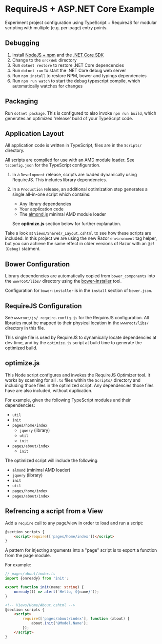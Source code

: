 RequireJS + ASP.NET Core Example
================================

Experiment project configuration using TypeScript + RequireJS for
modular scripting with multiple (e.g. per-page) entry points.


Debugging
---------

1. Install [NodeJS + npm][nodejs] and the [.NET Core SDK][dotnet]
1. Change to the `src\Web` directory
1. Run `dotnet restore` to restore .NET Core depencencies
1. Run `dotnet run` to start the .NET Core debug web server
1. Run `npm install` to restore NPM, bower and typings dependencies
1. Run `npm run watch` to start the debug typescript compile, which automatically
   watches for changes

[nodejs]: https://nodejs.org/
[dotnet]: https://www.microsoft.com/net/core#windows


Packaging
---------

Run `dotnet package`. This is configured to also invoke `npm run build`, which
generates an optimized 'release' build of your TypeScript code.


Application Layout
------------------

All application code is written in TypeScript, files are in the `Scripts/`
directory.

All scripts are compiled for use with an AMD module loader.
See `tsconfig.json` for the TypeScript configuration.

1. In a `Development` release, scripts are loaded dynamically using RequireJS. This
   includes library dependencies.

1. In a `Production` release, an additional optimization step generates a single
   all-in-one script which contains:

   - Any library dependencies
   - Your application code
   - The [almond.js][almond] minimal AMD module loader

   See **optimize.js** section below for further explanation.

Take a look at `Views/Shared/_Layout.cshtml` to see how these scripts are included.
In this project we are using the new Razor `environment` tag helper, but you can
achieve the same effect in older versions of Razor with an `@if (Debug)` statment.


Bower Configuration
-------------------

Library dependencies are automatically copied from `bower_components` into
the `wwwroot/libs/` directory using the [bower-installer][installer] tool.

Configuration for `bower-installer` is in the `install` section of `bower.json`.


RequireJS Configuration
-----------------------

See `wwwroot/js/_require.config.js` for the RequireJS configuration. All
libraries must be mapped to their physical location in the `wwwroot/libs/` directory
in this file.

This single file is used by RequireJS to dynamically locate dependencies at dev
time, and by the `optimize.js` script at build time to generate the optimized build.


optimize.js
-----------

This Node script configures and invokes the RequireJS Optimizer tool. It works by
scanning for all `.ts` files within the `Scripts/` directory and including
those files in the optimized script. Any dependencies those files have are also
included, without duplication.

For example, given the following TypeScript modules and their dependencies:

- `util`
- `init`
- `pages/home/index`
    - `jquery` (library)
    - `util`
    - `init`
- `pages/about/index`
    - `init`

The optimized script will include the following:

- `almond` (minimal AMD loader)
- `jquery` (library)
- `init`
- `util`
- `pages/home/index`
- `pages/about/index`


Refrencing a script from a View
-------------------------------

Add a `require` call to any page/view in order to load and run a script:

```html
@section scripts {
    <script>require(['pages/home/index'])</script>
}
```

A pattern for injecting arguments into a "page" script is to export
a function from the page module.

For example:

```typescript
// pages/about/index.ts
import {onready} from 'init';

export function init(name: string) {
    onready(() => alert(`Hello, ${name}`));
}
```

```html
<!-- Views/Home/About.cshtml -->
@section scripts {
    <script>
        require(['pages/about/index'], function (about) {
            about.init('@Model.Name');
        });
    </script>
}
```


[almond]: https://github.com/requirejs/almond
[installer]: https://github.com/blittle/bower-installer

